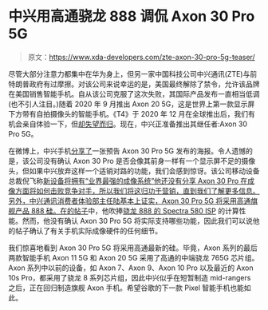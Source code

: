 # 中兴用高通骁龙 888 调侃 Axon 30 Pro 5G

> 原文：<https://www.xda-developers.com/zte-axon-30-pro-5g-teaser/>

尽管大部分注意力都集中在华为身上，但另一家中国科技公司中兴通讯(ZTE)与前特朗普政府有过摩擦。对该公司来说幸运的是，美国最终解除了禁令，允许该品牌在美国销售智能手机。自从该公司克服了这次失败，其国际产品发布一直相当低调(也不引人注目。)随着 2020 年 9 月推出 Axon 20 5G，这是世界上第一款显示屏下方带有自拍摄像头的智能手机。《T4》于 2020 年 12 月在全球推出后，我们有机会亲自体验一下，但[却失望而归](https://www.xda-developers.com/zte-axon-20-5g-under-display-camera-hands-on/)。现在，中兴正准备推出其继任者:Axon 30 Pro 5G。

在微博上，中兴手机[分享了](https://weibo.com/2063264115/JFgTofiMn?ssl_rnd=1611952254.1643&type=comment#_rnd1611952269534)一张预告 Axon 30 Pro 5G 发布的海报。令人遗憾的是，该公司没有确认 Axon 30 Pro 是否会像其前身一样有一个显示屏不足的摄像头，但如果中兴放弃这样一个适销对路的功能，我们会感到惊讶。该公司移动设备总裁倪飞称[新设备将拥有“业界最强的成像系统”他还没有分享 Axon 30 Pro 在成像方面将如何击败竞争对手，所以我们将这归功于营销，直到我们了解更多信息。另外，中兴通讯消费者体验部主任陆基本上证实，Axon 30 Pro 5G 将采用高通旗舰产品 888 硅。在](https://weibo.com/2894115102/JFgQr22mQ)[的帖子](https://m.weibo.cn/detail/4598705074472826)中，他吹捧[骁龙 888 的 Spectra 580 ISP](https://www.xda-developers.com/qualcomm-snapdragon-888-explained-specs-features/#isp) 的计算性能。然而，他没有确认 Axon 30 Pro 5G 将实际支持哪些功能，因此我们可以说他的帖子确认了有关手机实际成像硬件的任何细节。

我们惊喜地看到 Axon 30 Pro 5G 将采用高通最新的硅。毕竟，Axon 系列的最后两款智能手机 Axon 11 5G 和 Axon 20 5G 采用了高通的中端骁龙 765G 芯片组。Axon 系列中以前的设备，如 Axon 7、Axon 9、Axon 10 Pro 以及最近的 Axon 10s Pro，都采用了骁龙 8 系列芯片组，因此中兴似乎在短暂制造 mid-rangers 之后，正在回归制造旗舰 Axon 手机。希望谷歌的下一款 Pixel 智能手机也能如此。